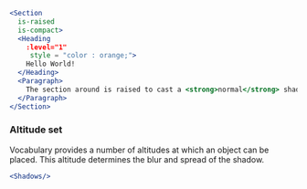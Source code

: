 ```jsx
<Section
  is-raised
  is-compact>
  <Heading 
    :level="1"
     style = "color : orange;">
    Hello World!
  </Heading>
  <Paragraph>
    The section around is raised to cast a <strong>normal</strong> shadow.
  </Paragraph>
</Section>
```

### Altitude set

Vocabulary provides a number of altitudes at which an object can be placed. 
This altitude determines the blur and spread of the shadow. 

```jsx noeditor
<Shadows/>
```
